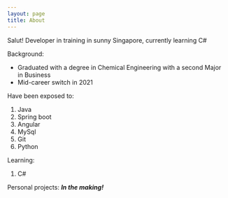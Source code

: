 ```yaml
---
layout: page
title: About
---
```


Salut! Developer in training in sunny Singapore, currently learning C#

Background:
* Graduated with a degree in Chemical Engineering with a second Major in Business 
* Mid-career switch in 2021

Have been exposed to:
1. Java
2. Spring boot
3. Angular
4. MySql
5. Git
6. Python

Learning:
1. C#

Personal projects:
***In the making!***


